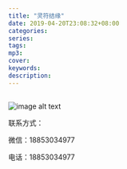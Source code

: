 ```yaml
---
title: "灵符结缘"
date: 2019-04-20T23:08:32+08:00
categories: 
series:
tags: 
mp3: 
cover: 
keywords:
description: 
---
```

## 

![image alt text](/img/fu1.png)

联系方式：


微信：18853034977

电话：18853034977

<!-- 正本清源，一脉相承，真宗不假，百年来门徒薪火相传，济世救人，大显威灵，千年大吉，万年大昌 -->
